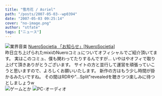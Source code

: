 ```yaml
---
title: "雪月花 / Asriel"
path: "/posts/2007-05-03--wp0394"
date: "2007-05-03 09:25:14"
cover: "no-image.png"
author: "stfate"
tags: ["ニュース"]
---
```


<style type="text/css">
<!--
p {white-space: pre-wrap};
-->
</style>

<img src="http://stfate.net/img/category1.jpg" alt="業界音楽">
<a class="topics" href="http://nuerosocietia.com/Date/20070502/" target="_blank">NueroSocietia 「お知らせ」</a><span class="junre">[<a href="http://nuerosocietia.com/" target="_blank">NueroSocietia</a>]</span>
<div class="news">昨日立ち上げられたmixiのNueroコミュについてオフィシャルでご紹介頂いてます。
実はこのコミュ、僕も関わってたりするんですが…
いやはやオフィで取り上げて頂きありがとうございます。
サイトの方と並行して運営を頑張っていこうと思いますので、よろしくお願いいたします。
新作の方はもう少し時間が掛かるみたいですね。
その間はRDRや"...Split"revealedを聴きつつ楽しみに待つとしましょうw</div>
<img src="http://stfate.net/img/category2.jpg" alt="ゲームとか">
<img src="http://stfate.net/img/category3.jpg" alt="PC･オーディオ">
